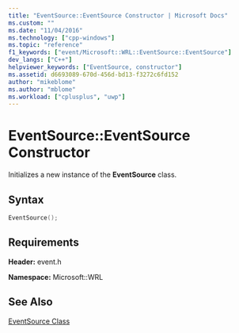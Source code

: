 ```yaml
---
title: "EventSource::EventSource Constructor | Microsoft Docs"
ms.custom: ""
ms.date: "11/04/2016"
ms.technology: ["cpp-windows"]
ms.topic: "reference"
f1_keywords: ["event/Microsoft::WRL::EventSource::EventSource"]
dev_langs: ["C++"]
helpviewer_keywords: ["EventSource, constructor"]
ms.assetid: d6693089-670d-456d-bd13-f3272c6fd152
author: "mikeblome"
ms.author: "mblome"
ms.workload: ["cplusplus", "uwp"]
---
```

# EventSource::EventSource Constructor
Initializes a new instance of the **EventSource** class.  
  
## Syntax  
  
```cpp  
EventSource();  
```  
  
## Requirements  
 **Header:** event.h  
  
 **Namespace:** Microsoft::WRL
 
 ## See Also
 [EventSource Class](../windows/eventsource-class.md)
